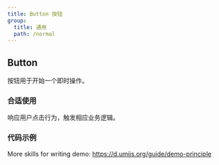 ```yaml
---
title: Button 按钮
group:
  title: 通用
  path: /normal
---
```


## Button

按钮用于开始一个即时操作。

### 合适使用

响应用户点击行为，触发相应业务逻辑。

### 代码示例

<code src="./demo/Base"></code>

More skills for writing demo: https://d.umijs.org/guide/demo-principle
